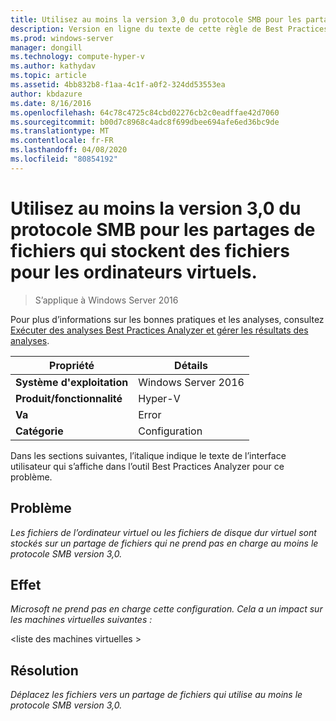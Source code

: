 ```yaml
---
title: Utilisez au moins la version 3,0 du protocole SMB pour les partages de fichiers qui stockent des fichiers pour les ordinateurs virtuels.
description: Version en ligne du texte de cette règle de Best Practices Analyzer.
ms.prod: windows-server
manager: dongill
ms.technology: compute-hyper-v
ms.author: kathydav
ms.topic: article
ms.assetid: 4bb832b8-f1aa-4c1f-a0f2-324dd53553ea
author: kbdazure
ms.date: 8/16/2016
ms.openlocfilehash: 64c78c4725c84cbd02276cb2c0eadffae42d7060
ms.sourcegitcommit: b00d7c8968c4adc8f699dbee694afe6ed36bc9de
ms.translationtype: MT
ms.contentlocale: fr-FR
ms.lasthandoff: 04/08/2020
ms.locfileid: "80854192"
---
```

# <a name="use-at-least-smb-protocol-version-30-for-file-shares-that-store-files-for-virtual-machines"></a>Utilisez au moins la version 3,0 du protocole SMB pour les partages de fichiers qui stockent des fichiers pour les ordinateurs virtuels.

>S’applique à Windows Server 2016

Pour plus d’informations sur les bonnes pratiques et les analyses, consultez [Exécuter des analyses Best Practices Analyzer et gérer les résultats des analyses](https://go.microsoft.com/fwlink/p/?LinkID=223177).  
  
|Propriété|Détails|  
|-|-|  
|**Système d'exploitation**|Windows Server 2016|  
|**Produit/fonctionnalité**|Hyper-V|  
|**Va**|Error|  
|**Catégorie**|Configuration|  
  
Dans les sections suivantes, l’italique indique le texte de l’interface utilisateur qui s’affiche dans l’outil Best Practices Analyzer pour ce problème.  
  
## <a name="issue"></a>**Problème**  
*Les fichiers de l’ordinateur virtuel ou les fichiers de disque dur virtuel sont stockés sur un partage de fichiers qui ne prend pas en charge au moins le protocole SMB version 3,0.*  
  
## <a name="impact"></a>**Effet**  
*Microsoft ne prend pas en charge cette configuration. Cela a un impact sur les machines virtuelles suivantes :*  
  
\<liste des machines virtuelles >  
  
## <a name="resolution"></a>**Résolution**  
*Déplacez les fichiers vers un partage de fichiers qui utilise au moins le protocole SMB version 3,0.*  
  


